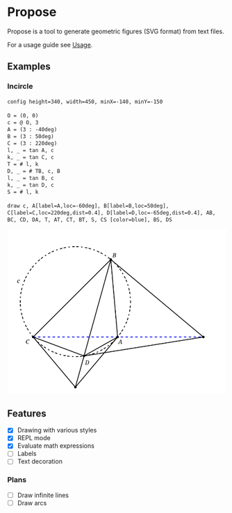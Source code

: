 # Propose

Propose is a tool to generate geometric figures (SVG format) from text files.

For a usage guide see [Usage](./Usage.md).

## Examples

### Incircle

```
config height=340, width=450, minX=-140, minY=-150

O = (0, 0)
c = @ O, 3
A = (3 : -40deg)
B = (3 : 50deg)
C = (3 : 220deg)
l, _ = tan A, c
k, _ = tan C, c
T = # l, k
D, _ = # TB, c, B
l, _ = tan B, c
k, _ = tan D, c
S = # l, k

draw c, A[label=A,loc=-60deg], B[label=B,loc=50deg], C[label=C,loc=220deg,dist=0.4], D[label=D,loc=-65deg,dist=0.4], AB, BC, CD, DA, T, AT, CT, BT, S, CS [color=blue], BS, DS
```

![Output: Harmonic](./test_input/harmonic.svg)

## Features

- [x] Drawing with various styles
- [x] REPL mode
- [x] Evaluate math expressions
- [ ] Labels
- [ ] Text decoration

### Plans

- [ ] Draw infinite lines
- [ ] Draw arcs
